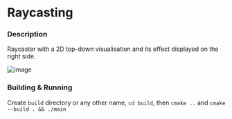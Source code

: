 # Raycasting

### Description

Raycaster with a 2D top-down visualisation and its effect displayed on the right side.

![image](https://github.com/user-attachments/assets/26318fd5-d487-45e2-8334-9e12b3607d46)

### Building & Running

Create `build` directory or any other name, `cd build`, then `cmake ..` and `cmake --build . && ./main`
